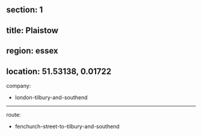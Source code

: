 section: 1
----
title: Plaistow
----
region: essex
----
location: 51.53138, 0.01722
----
company:
- london-tilbury-and-southend
----
route:
- fenchurch-street-to-tilbury-and-southend

